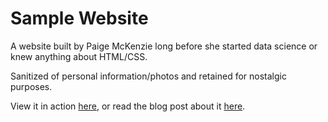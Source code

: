 # Sample Website

A website built by Paige McKenzie long before she started data science or knew anything about HTML/CSS.

Sanitized of personal information/photos and retained for nostalgic purposes.

View it in action [here](https://p-mckenzie.github.io/AnimalKingdom/), or read the blog post 
about it [here](https://p-mckenzie.github.io/content/2018/02/09/website-throwback/).